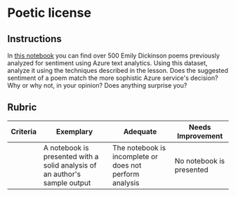 # Poetic license

## Instructions

In [this notebook](https://www.kaggle.com/jenlooper/emily-dickinson-word-frequency) you can find over 500 Emily Dickinson poems previously analyzed for sentiment using Azure text analytics. Using this dataset, analyze it using the techniques described in the lesson. Does the suggested sentiment of a poem match the more sophistic Azure service's decision? Why or why not, in your opinion? Does anything surprise you?
## Rubric

| Criteria | Exemplary                                                                  | Adequate                                                | Needs Improvement        |
| -------- | -------------------------------------------------------------------------- | ------------------------------------------------------- | ------------------------ |
|          | A notebook is presented with a solid analysis of an author's sample output | The notebook is incomplete or does not perform analysis | No notebook is presented |
